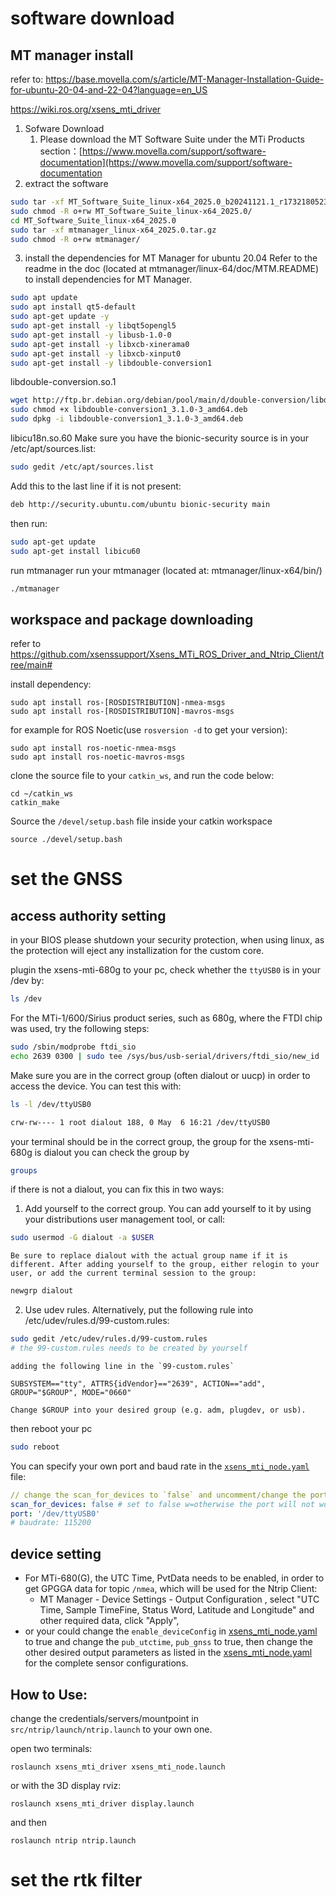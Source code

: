# software download
## MT manager install
refer to:
https://base.movella.com/s/article/MT-Manager-Installation-Guide-for-ubuntu-20-04-and-22-04?language=en_US

https://wiki.ros.org/xsens_mti_driver

1. Sofware Download
	1. Please download the MT Software Suite under the MTi Products section：[https://www.movella.com/support/software-documentation](https://www.movella.com/support/software-documentation
2. extract the software
```bash
sudo tar -xf MT_Software_Suite_linux-x64_2025.0_b20241121.1_r1732180523.tar.gz
sudo chmod -R o+rw MT_Software_Suite_linux-x64_2025.0/
cd MT_Software_Suite_linux-x64_2025.0
sudo tar -xf mtmanager_linux-x64_2025.0.tar.gz
sudo chmod -R o+rw mtmanager/
```
3. install the dependencies for MT Manager for ubuntu 20.04
Refer to the readme in the doc (located at mtmanager/linux-64/doc/MTM.README) to install dependencies for MT Manager.
```bash
sudo apt update
sudo apt install qt5-default
sudo apt-get update -y
sudo apt-get install -y libqt5opengl5
sudo apt-get install -y libusb-1.0-0
sudo apt-get install -y libxcb-xinerama0
sudo apt-get install -y libxcb-xinput0
sudo apt-get install -y libdouble-conversion1
```

libdouble-conversion.so.1
```bash
wget http://ftp.br.debian.org/debian/pool/main/d/double-conversion/libdouble-conversion1_3.1.0-3_amd64.deb
sudo chmod +x libdouble-conversion1_3.1.0-3_amd64.deb
sudo dpkg -i libdouble-conversion1_3.1.0-3_amd64.deb
```

libicu18n.so.60
Make sure you have the bionic-security source is in your /etc/apt/sources.list:
```bash
sudo gedit /etc/apt/sources.list
```
Add this to the last line if it is not present:
```bash
deb http://security.ubuntu.com/ubuntu bionic-security main
```
then run:  
```bash
sudo apt-get update
sudo apt-get install libicu60
```

run mtmanager
run your mtmanager (located at: mtmanager/linux-x64/bin/)
```bash
./mtmanager
```

## workspace and package downloading
refer to 
https://github.com/xsenssupport/Xsens_MTi_ROS_Driver_and_Ntrip_Client/tree/main#

install dependency:

```
sudo apt install ros-[ROSDISTRIBUTION]-nmea-msgs
sudo apt install ros-[ROSDISTRIBUTION]-mavros-msgs
```

for example for ROS Noetic(use `rosversion -d` to get your version):

```
sudo apt install ros-noetic-nmea-msgs
sudo apt install ros-noetic-mavros-msgs
```

clone the source file to your `catkin_ws`, and run the code below:

```
cd ~/catkin_ws
catkin_make
```

Source the `/devel/setup.bash` file inside your catkin workspace

```
source ./devel/setup.bash
```

# set the GNSS

## access authority setting
in your BIOS please shutdown your security protection, when using linux, as the protection will eject any installization for the custom core.

plugin the xsens-mti-680g to your pc, check whether the `ttyUSB0` is in your /dev by:
```bash
ls /dev
```
For the MTi-1/600/Sirius product series, such as 680g, where the FTDI chip was used, try the following steps:

```bash
sudo /sbin/modprobe ftdi_sio
echo 2639 0300 | sudo tee /sys/bus/usb-serial/drivers/ftdi_sio/new_id
```

Make sure you are in the correct group (often dialout or uucp) in order to access the device. You can test this with:

```bash
ls -l /dev/ttyUSB0

crw-rw---- 1 root dialout 188, 0 May  6 16:21 /dev/ttyUSB0
```

your terminal should be in the correct group, the group for the xsens-mti-680g is dialout
you can check the group by 

```bash
groups
```

if there is not a dialout, you can fix this in two ways:
1) Add yourself to the correct group. You can add yourself to it by using your distributions user management tool, or call:
```bash
sudo usermod -G dialout -a $USER
```

	Be sure to replace dialout with the actual group name if it is different. After adding yourself to the group, either relogin to your user, or add the current terminal session to the group:

```bash
newgrp dialout
```

2) Use udev rules. Alternatively, put the following rule into /etc/udev/rules.d/99-custom.rules:

```bash
sudo gedit /etc/udev/rules.d/99-custom.rules
# the 99-custom.rules needs to be created by yourself
```
	adding the following line in the `99-custom.rules`

```
SUBSYSTEM=="tty", ATTRS{idVendor}=="2639", ACTION=="add", GROUP="$GROUP", MODE="0660"
```
	Change $GROUP into your desired group (e.g. adm, plugdev, or usb).

then reboot your pc
```bash
sudo reboot
```
You can specify your own port and baud rate in the [`xsens_mti_node.yaml`](https://github.com/xsenssupport/Xsens_MTi_ROS_Driver_and_Ntrip_Client/blob/main/src/xsens_ros_mti_driver/param/xsens_mti_node.yaml) file:

```yaml
// change the scan_for_devices to `false` and uncomment/change the port name and baud rate to your own values (by default it is 115200, unless you have changed the value with MT Manager).
scan_for_devices: false # set to false w=otherwise the port will not work
port: '/dev/ttyUSB0'
# baudrate: 115200
```
## device setting
- For MTi-680(G), the UTC Time, PvtData needs to be enabled, in order to get GPGGA data for topic `/nmea`, which will be used for the Ntrip Client:
    - MT Manager - Device Settings - Output Configuration , select "UTC Time, Sample TimeFine, Status Word, Latitude and Longitude" and other required data, click "Apply",
- or your could change the `enable_deviceConfig` in [xsens_mti_node.yaml](https://github.com/xsenssupport/Xsens_MTi_ROS_Driver_and_Ntrip_Client/blob/main/src/xsens_ros_mti_driver/param/xsens_mti_node.yaml) to true and change the `pub_utctime`, `pub_gnss` to true, then change the other desired output parameters as listed in the [xsens_mti_node.yaml](https://github.com/xsenssupport/Xsens_MTi_ROS_Driver_and_Ntrip_Client/blob/main/src/xsens_ros_mti_driver/param/xsens_mti_node.yaml) for the complete sensor configurations.


## How to Use:

change the credentials/servers/mountpoint in `src/ntrip/launch/ntrip.launch` to your own one.

open two terminals:

```
roslaunch xsens_mti_driver xsens_mti_node.launch
```

or with the 3D display rviz:

```
roslaunch xsens_mti_driver display.launch
```

and then

```
roslaunch ntrip ntrip.launch
```
# set the rtk filter



